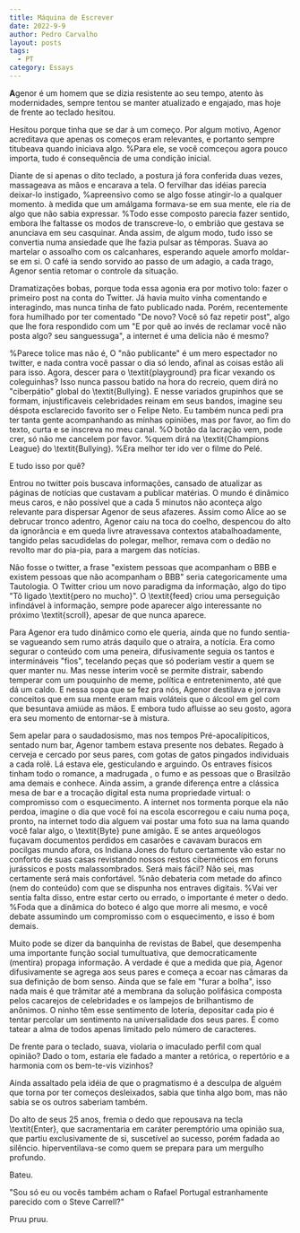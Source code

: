 ```yaml
---
title: Máquina de Escrever
date: 2022-9-9
author: Pedro Carvalho
layout: posts
tags:
  - PT
category: Essays
---
```


**A**genor é um homem que se dizia resistente ao seu tempo, atento às modernidades, sempre tentou se manter atualizado e engajado, mas hoje de frente ao teclado hesitou.

Hesitou porque tinha que se dar à um começo. Por algum motivo, Agenor acreditava que apenas os começos eram relevantes, e portanto sempre titubeava quando iniciava algo. 
%Para ele, se você comceçou agora pouco importa, tudo é consequência de uma condição inicial.

Diante de si apenas o dito teclado, a postura já fora conferida duas vezes, massageava as mãos e encarava a tela. 
O fervilhar das idéias parecia deixar-lo instigado, %apreensivo como se algo fosse atingir-lo a qualquer momento. 
à medida que um amálgama formava-se em sua mente, ele ria de algo que não sabia expressar. 
%Todo esse composto parecia fazer sentido, embora lhe faltasse os modos de transcreve-lo, o embrião que gestava se anunciava em seu casquinar.
Anda assim, de algum modo, tudo isso se convertia numa ansiedade que lhe fazia pulsar as têmporas. Suava ao martelar o assoalho com os calcanhares, esperando aquele amorfo moldar-se em si.
O café ia sendo sorvido ao passo de um adagio, a cada trago, Agenor sentia retomar o controle da situação.

Dramatizações bobas, porque toda essa agonia era por motivo tolo: fazer o primeiro post na conta do Twitter.
Já havia muito vinha comentando e interagindo, mas nunca tinha de fato publicado nada. 
Porém, recentemente fora humilhado por ter comentado "De novo? Você só faz repetir post", algo que lhe fora respondido com um "E por quê ao invés de reclamar você não posta algo? seu sanguessuga", a internet é uma delícia não é mesmo?

%Parece tolice mas não é,
O "não publicante" é um mero espectador no twitter, e nada contra você passar o dia só lendo, afinal as coisas estão ali para isso. 
Agora, descer para o \textit{playground} pra ficar vexando os coleguinhas?
Isso nunca passou batido na hora do recreio, quem dirá no  "ciberpátio" global do \textit{Bullying}.
E nesse variados grupinhos que se formam, injustificaveis celebridades reinam em seus bandos, imagine seu déspota esclarecido favorito ser o Felipe Neto. 
Eu também nunca pedi pra ter tanta gente acompanhando as minhas opiniões, mas por favor, ao fim do texto, curta e se inscreva no meu canal.
%O botão da lacração vem, pode crer, só não me cancelem por favor.
%quem dirá na \textit{Champions League} do \textit{Bullying}. 
%Era melhor ter ido ver o filme do Pelé.

E tudo isso por quê?

Entrou no twitter pois buscava informações, cansado de atualizar as páginas de notícias que custavam a publicar matérias.
O mundo é dinâmico meus caros, e não possível que a cada 5 minutos não aconteça algo relevante para dispersar Agenor de seus afazeres.
Assim como Alice ao se debrucar tronco adentro, Agenor caiu na toca do coelho, despencou do alto da ignorância e em queda livre atravessava contextos atabalhoadamente, tangido pelas sacudidelas do polegar, melhor, remava com o dedão no revolto mar do pia-pia, para a margem das notícias.

Não fosse o twitter, a frase "existem pessoas que acompanham o BBB e existem pessoas que não acompanham o BBB" seria categoricamente uma Tautologia. 
O Twitter criou um novo paradigma da informação, algo do tipo "Tô ligado \textit{pero no mucho}".
O \textit{feed} criou uma perseguição infindável à informação, sempre pode aparecer algo interessante no próximo \textit{scroll}, apesar de que nunca aparece. 

Para Agenor era tudo dinâmico como ele queria, ainda que no fundo sentia-se vagueando sem rumo atrás daquilo que o atraíra, a notícia.
Era como segurar o conteúdo com uma peneira, difusivamente seguia os tantos e intermináveis "fios", tecelando peças que só poderiam vestir a quem se quer manter nu. 
Mas nesse ínterim você se permite distrair, sabendo temperar com um pouquinho de meme, política e entretenimento, até que dá um caldo.
E nessa sopa que se fez pra nós, Agenor destilava e jorrava conceitos que em sua mente eram mais voláteis que o álcool em gel com que besuntava amiúde as mãos. 
E embora tudo afluisse ao seu gosto, agora era seu momento de entornar-se à mistura.

Sem apelar para o saudadosismo, mas nos tempos Pré-apocalípiticos, sentado num bar, Agenor tambem estava presente nos debates.
Regado à cerveja e cercado por seus pares, com gotas de gatos pingados individuais a cada rolê. 
Lá estava ele, gesticulando e arguindo.
Os entraves físicos tinham todo o romance, a madrugada , o fumo e as pessoas que o Brasilzão ama demais e conhece. 
Ainda assim, a grande diferença entre a clássica mesa de bar e a trocação digital esta numa propriedade virtual:
o compromisso com o esquecimento.
A internet nos tormenta porque ela não perdoa, imagine o dia que você foi na escola escorregou e caiu numa poça, pronto, na internet todo dia alguem vai postar uma foto sua na lama quando você falar algo, o \textit{Byte} pune amigão.
E se antes arqueólogos fuçavam documentos perdidos em casarões e cavavam buracos em pocilgas mundo afora, os Indiana Jones do futuro certamente vão estar no conforto de suas casas revistando nossos restos cibernéticos em foruns jurássicos e posts malassombrados. Será mais fácil? Não sei, mas certamente será mais confortável.
%não debateria com metade do afinco (nem do conteúdo) com que se dispunha nos entraves digitais. 
%Vai ver sentia falta disso, entre estar certo ou errado, o importante é meter o dedo.
%Foda que a dinâmica do boteco é algo que morre ali mesmo, e você debate assumindo um compromisso com o esquecimento, e isso é bom demais.

Muito pode se dizer da banquinha de revistas de Babel, que desempenha uma importante função social tumultuativa, que democraticamente (mentira) propaga informação.
A verdade é que a medida que pia, Agenor difusivamente se agrega aos seus pares e começa a ecoar nas câmaras da sua definição de bom senso.
Ainda que se fale em "furar a bolha", isso nada mais é que trâmitar até a membrana da solução polifásica composta pelos cacarejos de celebridades e os lampejos de brilhantismo de anônimos.
O ninho têm esse sentimento de loteria, depositar cada pio é tentar percolar um sentimento na universalidade dos seus pares.
É como tatear a alma de todos apenas limitado pelo número de caracteres.

De frente para o teclado, suava, violaria o imaculado perfil com qual opinião? Dado o tom, estaria ele fadado a manter a retórica, o repertório e a harmonia com os bem-te-vis vizinhos?

Ainda assaltado pela idéia de que o pragmatismo é a desculpa de alguém que torna por ter começos desleixados, sabia que tinha algo bom, mas não sabia se os outros saberiam também.

Do alto de seus 25 anos, fremia o dedo que repousava na tecla \textit{Enter}, que sacramentaria em caráter peremptório uma opinião sua, que partiu exclusivamente de si, suscetível ao sucesso, porém fadada ao silêncio.
hiperventilava-se como quem se prepara para um mergulho profundo.

Bateu.

"Sou só eu ou vocês também acham o Rafael Portugal estranhamente parecido com o Steve Carrell?"

Pruu pruu.
